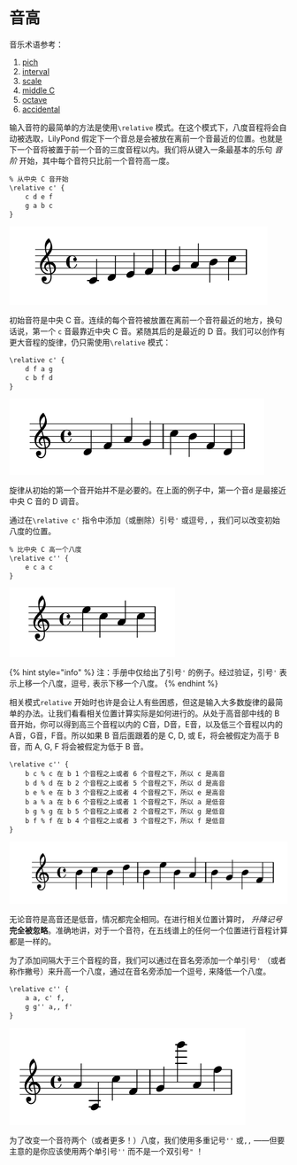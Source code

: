# 音高

音乐术语参考：

1. [pich](http://lilypond.org/doc/v2.18/Documentation/music-glossary/pitch)
2. [interval](http://lilypond.org/doc/v2.18/Documentation/music-glossary/interval)
3. [scale](http://lilypond.org/doc/v2.18/Documentation/music-glossary/scale)
4. [middle C](http://lilypond.org/doc/v2.18/Documentation/music-glossary/middle-c)
5. [octave](http://lilypond.org/doc/v2.18/Documentation/music-glossary/octave)
6. [accidental](http://lilypond.org/doc/v2.18/Documentation/music-glossary/accidental)

输入音符的最简单的方法是使用`\relative` 模式。在这个模式下，八度音程将会自动被选取，LilyPond 假定下一个音总是会被放在离前一个音最近的位置。也就是下一个音将被置于前一个音的三度音程以内。我们将从键入一条最基本的乐句 _音阶_  开始，其中每个音符只比前一个音符高一度。

```text
% 从中央 C 音开始
\relative c' {
    c d e f
    g a b c
}
```

![](../../../.gitbook/assets/1.2.1-1.png)

初始音符是中央 C 音。连续的每个音符被放置在离前一个音符最近的地方，换句话说，第一个 `c` 音最靠近中央 C 音。紧随其后的是最近的 D 音。我们可以创作有更大音程的旋律，仍只需使用`\relative` 模式：

```text
\relative c' {
    d f a g 
    c b f d    
}
```

![](../../../.gitbook/assets/1.2.1-2.png)

旋律从初始的第一个音开始并不是必要的。在上面的例子中，第一个音`d` 是最接近中央 C 音的 D 调音。

通过在`\relative c'` 指令中添加（或删除）引号`'` 或逗号`,` ，我们可以改变初始八度的位置。

```text
% 比中央 C 高一个八度
\relative c'' {
    e c a c
}
```

![](../../../.gitbook/assets/1.2.1-3.1.png)

{% hint style="info" %}
注：手册中仅给出了引号`'` 的例子。经过验证，引号`'` 表示上移一个八度，逗号`,` 表示下移一个八度。
{% endhint %}

相关模式`relative` 开始时也许是会让人有些困惑，但这是输入大多数旋律的最简单的办法。让我们看看相关位置计算实际是如何进行的。从处于高音部中线的 B 音开始，你可以得到高三个音程以内的 C音，D音，E音，以及低三个音程以内的A音，G音，F音。所以如果 B 音后面跟着的是 C, D, 或 E，将会被假定为高于 B 音，而 A, G, F 将会被假定为低于 B 音。

```text
\relative c'' {
    b c % c 在 b 1 个音程之上或者 6 个音程之下，所以 c 是高音
    b d % d 在 b 2 个音程之上或者 5 个音程之下，所以 d 是高音
    b e % e 在 b 3 个音程之上或者 4 个音程之下，所以 e 是高音
    b a % a 在 b 6 个音程之上或者 1 个音程之下，所以 a 是低音
    b g % g 在 b 5 个音程之上或者 2 个音程之下，所以 g 是低音
    b f % f 在 b 4 个音程之上或者 3 个音程之下，所以 f 是低音
}
```

![](../../../.gitbook/assets/1.2.1-4%20%281%29.png)

无论音符是高音还是低音，情况都完全相同。在进行相关位置计算时， _升降记号_ **完全被忽略**。准确地讲，对于一个音符，在五线谱上的任何一个位置进行音程计算都是一样的。

为了添加间隔大于三个音程的音，我们可以通过在音名旁添加一个单引号`'` （或者称作撇号）来升高一个八度，通过在音名旁添加一个逗号`,` 来降低一个八度。

```text
\relative c'' {
    a a, c' f,
    g g'' a,, f'
}
```

![](../../../.gitbook/assets/1.2.1-4.png)

为了改变一个音符两个（或者更多！）八度，我们使用多重记号`''` 或`,,` ——但要主意的是你应该使用两个单引号`''` 而不是一个双引号`"` ！

